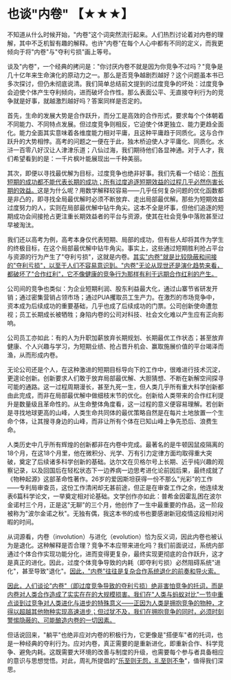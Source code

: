 


# 也谈"内卷" 【★★★】

不知道从什么时候开始，"内卷"这个词突然流行起来。人们热烈讨论着对内卷的理解，其中不乏机智有趣的解释。也许"内卷"在每个人心中都有不同的定义，而我更倾向于将"内卷"与"夺利亏损"画上等号。

谈及"内卷"，一个经典的拷问是："你讨厌内卷不就是因为你竞争不过吗？"竞争是几十亿年来生命演化的原动力之一。那么是否竞争越剧烈越好？这个问题虽本书已多次探讨，但仍未彻底说清。我们简单总结前文提到的过度竞争的坏处：过度竞争会迫使个体产生夺利倾向，进而破坏合作性。那么表面公平、无直接夺利行为的竞争就是好事，就越激烈越好吗？答案同样是否定的。

首先，生命的发展大势是合作跃升，而分工是高效的合作形式，要求每个个体朝着不同能力、不同特点发展。但过度竞争则相反，它迫使个体更独立、能力更趋全面化。能力全面其实意味着各维度能力相对平庸，且这种平庸趋于同质化。这与合作跃升的大势相悖。高考的问题之一便在于此，独木桥迫使人才平庸化、同质化。水浒一百零八好汉让人津津乐道；八仙过海，我们期待他们各显神通。对于人才，我们希望看到的是：一千片枫叶能展现出一千种美丽。

其次，即便以寻找最优解为目标，过度竞争也绝非好事。我们先看一个结论：[所有短期的成功都不能代表长期的成功；所有过度追逐短期效益的过程几乎必然伤害长期的效益。]()这是为什么呢？用数学解释较容易——几乎任何复杂问题的优化函数都是非凸的，即寻找全局最优解时必须不断放弃、走出局部最优解。那些为短期效益过度努力的人，实则在局部最优解中钻牛角尖。这本不全是坏事，但他们追逐的短期成功会间接抢占更注重长期效益者的平台与资源，使其在社会竞争中落败甚至过早被淘汰。

我们还以高考为例，高考本身仅代表短期、局部的成功，但有些人却将其作为学生的终极目标，在这个局部最优解中钻牛角尖。事实上，这些通过短期胜利抢占平台与资源的行为产生了"夺利亏损"，这就是内卷。[其实"内卷"就是比较隐蔽和间接的"夺利亏损"，以至于人们不容易意识到。"内卷"无论从现世还是演化趋势来看，都破坏了"合作红利"，它不像健康的竞争行为那样有利于远期合作红利的产生。]()

公司间的竞争也类似：为企业短期利润、股东利益最大化，通过山寨节省研发开销；通过密集营销占领市场；通过PUA攫取员工生产力。在激烈的市场竞争中，资本成为后续成功的重要基础，几乎也成了后续成功的门票。公司创新使命遭忽视；员工长期成长被牺牲；身陷内卷的公司对科技、社会文化难以产生应有正向影响。

公司员工亦如此：有的人为升职加薪放弃长期规划、长期最优工作状态；甚至放弃健康、个人兴趣与学习，为短期业绩、抢占晋升机会、赢取施展价值的平台竭泽而渔，从而形成内卷。

无论公司还是个人，在这种激进的短期目标导向下的工作中，很难进行技术沉淀，更遑论创新。创新要求人们敢于放弃局部最优解、大胆猜想、不断在新解空间探寻可能的通路。这一过程周期漫长，甚至九死一生，但人类几乎所有重大科学创新都由此完成，而非在局部最优解中做细枝末节的优化。创新给人类带来的合作红利提升是数量级且革命性的。从生命整体角度看，这一过程的意义便容易理解。若创新是寻找地球更高的山峰，人类生命共同体的最优策略自然是在每片土地放置一个生命个体，让其搜寻身边的山峰，而非让所有个体在已知山峰上争先恐后、浪费生命。

人类历史中几乎所有辉煌的创新都非在内卷中完成。最著名的是牛顿因鼠疫隔离的18个月，在这18个月里，他在微积分、光学、万有引力定律方面均取得重大突破，奠定了后续诸多科学创新的基础。达尔文在贝格尔号上长期、近乎纯兴趣的观察记录，以及回国后在轻松状态下一边养病一边思考进化论前因后果，最终成就了《物种起源》这部革命性著作。26岁的爱因斯坦获得一份不那么"光彩"的工作——专利局审查员，这份工作清闲却无甚前途，但正是在审查工作之余，他连续发表6篇科学论文，一举奠定相对论基础。文学创作亦如此：普希金因霍乱困在波尔金诺村三个月，正是这"无聊"的三个月，他创作了一生中最重要的作品，这一阶段被称为"波尔金诺之秋"。无独有偶，我这本书的成书也要感谢新冠疫情这段相对闲暇的时间。

从词源看，内卷（involution）与进化（evolution）恰为反义词，因此内卷也被认为是退化。这种解释是否合理？竞争不本应带来进化吗？我们前面说过，系统内部通过个体合作实现功能分化，进而变得更复杂，最终实现更彻底的合作跃升，这才是真正的进化。因此，过度个体竞争导致的内耗（即夺利亏损）必然阻碍系统"进化"，甚至导致"退化"。[因此，"内卷"往往是复杂合作系统退化的前奏和导火索。]()

[因此，人们谈论"内卷"（即过度竞争导致的夺利亏损）绝非害怕竞争的托词，而是内卷对人类合作造成了实实在在的大规模损害。我们在"人类与蚂蚁对比"一节中重点谈到过竞争对人类进化与进步的特殊意义——正因为人类是拥抱竞争的物种，才得以超越其他物种实现高速进步；但过犹不及，我们在拥抱竞争的同时，必须时刻警惕隐蔽的、可能酿造内卷的一切因素。]()

但话说回来，"躺平"也绝非应对内卷的积极行为，它更像是"搭便车"者的托词，也是一种经典的夺利行为。应对内卷，真正需要的是重新进化，即重新合作、科学竞争、避免内耗。这既需要大环境的改善与制度的升级，也需要每个参与者具备相应的意识与思想觉悟。对此，周礼所提倡的"[乐至则无怨，礼至则不争]()"，值得我们深思。









